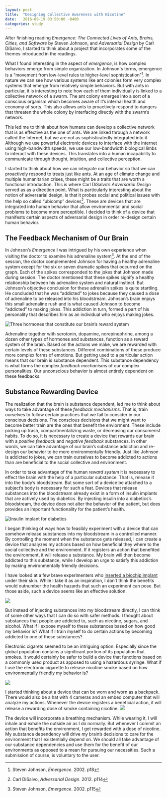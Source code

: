 ```yaml
---
layout: post
title:  "Designing Collective Awareness with Nicotine"
date:   2016-09-19 03:50:00 -0400
categories: study
---
```


After finishing reading *Emergence: The Connected Lives of Ants, Brains, Cities, and Software* by Steven Johnson, and *Adversarial Design* by Carl DiSalvo, I started to think about a project that incorporates some of the themes introduced in the readings.

What I found interesting in the aspect of *emergence*, is how complex behaviors emerge from simple organization. In Johnson's terms, emergence is a "movement from low-level rules to higher-level sophistication"[^j1]. In nature we can see how various systems like ant colonies form very complex systems that emerge from relatively simple behaviors. But with ants in particular, it is interesting to note how each of them individually is linked to a collective network of a swarm. The ant colony emerges into a sort of a conscious organism which becomes aware of it’s internal health and economy of sorts. This also allows ants to proactively respond to dangers that threaten the whole colony by interfacing directly with the swarm’s network.

This led me to think about how humans can develop a collective network that is as effective as the one of ants. We are linked through a network called the Internet, but we are not as sophisticatedly integrated into it. Although we use powerful electronic devices to interface with the internet using high-bandwidth speeds, we use our low-bandwidth biological limbs to interact with these devices. This translates into a human incapability to communicate through thought, intuition, and collective perception.

I started to think about how we can integrate our behavior so that we can proactively respond to treats just like ants. At an age of climate change and multiple humanitarian crises, these might be a traits that are worth a functional introduction. This is where Carl DiSalvo’s *Adversarial Design* served as as a direction point. What is particularly interesting about the notion of adversarial design, is that it probes social and political issues with the help so called “ubicomp” devices[^d1]. These are devices that are integrated into human behavior that allow environmental and social problems to become more perceptible. I decided to think of a device that manifests certain aspects of adversarial design in order re-design certain human behavior.

## The Feedback Mechanism of Our Brain

In Johnson’s *Emergence* I was intrigued by his own experience when visiting the doctor to examine his adrenaline system[^j2]. At the end of the session, the doctor complemented Johnson for having a healthy adrenaline system except for the six or seven dramatic spikes that occurred on the graph. Each of the spikes corresponded to the jokes that Johnson made during session. The doctor mentioned that these spikes signify a healthy relationship between his adrenaline system and natural instinct. But Johnson’s objective conclusion for these adrenalin spikes is quite startling. He concluded that he was “addicted” to jokes because they caused a dose of adrenaline to be released into his bloodstream. Johnson’s brain enjoys this small adrenaline rush and is what caused  Johnson to become “addicted” to making jokes. This addiction in turn, formed a part of his personality that describes him as an individual who enjoys making jokes.

![Three hormones that constitute our brain’s reward system](https://65.media.tumblr.com/de0bd1a51be30c0510afb2fd95489f09/tumblr_inline_nsga2pdbko1rse1qt_500.jpg)

Adrenaline together with serotonin, dopamine, norepinephrine, among a dozen other types of hormones and substances, function as a reward system of the brain. Based on the actions we make, we are rewarded with certain levels of these substances. Different combinations of these produce more complex forms of emotions. But getting used to a particular action means that our brain is substance dependent. This substance dependency is what forms the complex *feedback mechanisms* of our complex personalities. Our unconscious behavior is almost entirely dependent on these feedbacks.

## Substance Rewarding Device

The realization that the brain is substance dependent, led me to think about ways to take advantage of these *feedback mechanisms*. That is, train ourselves to follow certain practices that we fail to consider in our conscious decisions. The conscious decisions that we might want to become better train are the ones that benefit the enviorment. These include picking up trash, compartmentalizing waste, or decreasing our consumerist habits. To do so, it is necessary to create a device that rewards our brain with a *positive feedback* and *negative feedback* substances. In other words, we can take advantage of our brain’s substance addiction and re-design our behavior to be more environmentally friendly. Just like Johnson is addicted to jokes, we can train ourselves to become addicted to actions than are beneficial to the social collective and environment.

In order to take advantage of the human *reward system* it is necessary to effect the brain with the help of a particular substance. That is, release it into the body’s bloodstream. But some sort of a device be attached to a subject’s body is necessary for such a feat. Devices that release substances into the bloodstream already exist in а form of insulin implants that are actively used by diabetics. By injecting insulin into a diabetics’s bloodstream, the device does not alter the behavior of the patient, but does provides an important functionality for the patient’s health.  

![Insulin implant for diabetics](http://images.dailytech.com/nimage/21235_large_Insulin-Pump.jpg)

I began thinking of ways how to feasibly experiment with a device that can somehow release substances into my bloodstream in a controlled manner. By controlling the moment when the substance gets released, I can create a device that analyzes my actions based on how beneficial they where to the social collective and the environment. If it registers an action that benefited the environment, it will release a substance. My brain will then become addicted to this substance, while I develop an urge to satisfy this addiction by making environmentally friendly decisions.

I have looked at a few brave experimenters who [inserted a biochip implant](https://www.youtube.com/watch?v=clIiP1H3Opw) under their skin. While I take it as an inspiration, I don’t think the benefits would outnumber the health hazards that such an experiment can pose. But those aside, such a device seems like an effective solution.

![](https://motherboard-images.vice.com/content-images/contentimage/9643/1399664333498.jpeg?crop=0.967741935483871xw:1xh;*,*&resize=700:*&output-format=jpeg&output-quality=90)

But instead of injecting substances into my bloodstream directly, I can think of some other ways that I can do so with safer methods. I thought about substances that people are addicted to, such as nicotine, sugars, and alcohol. What if I expose myself to these substances based on how good my behavior is? What if I train myself to do certain actions by becoming addicted to one of these substances?

Electronic cigarets seemed to be an intriguing option. Especially since the global population contains a significant portion of its population that smokes. It would certainly be safer to build a device that functions based on a commonly used product as apposed to using a hazardous syringe. What if I use the electronic cigarette to release nicotine smoke based on how environmentally friendly my behavior is?

![](http://cdns.yournewswire.com/wp-content/uploads/2014/08/electronic-cig-604cs042913.jpg)

I started thinking about a device that can be worn and worn as a backpack. There would also be a hat with 4 cameras and an embed computer that will analyze my actions. Whenever the device registers a beneficial action, it will release a rewarding dose of smoke containing nicotine.
![](http://i.imgur.com/rcJmwyh.jpg)

The device will incorporate a breathing mechanism. While wearing it, I will inhale and exhale the outside air as I do normally. But whenever I commit an action that benefits the environment, I get rewarded with a dose of nicotine. My substance dependency will drive my brain’s decisions to care for the environment that I existentially depend on. We should all take advantage of our substance dependencies and use them for the benefit of our environments as opposed to a mean for pursuing our necessities. Such a submission of course, is voluntary to the user.

[^j1]: Steven Johnson, *Emergence*. 2002. p18
[^j2]: Steven Johnson, *Emergence*. 2002. p115
[^d1]: Carl DiSalvo, *Adversarial Design*. 2012. p114
